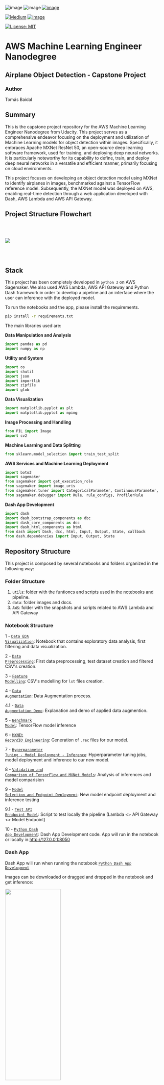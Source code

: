 ![image](https://img.shields.io/badge/Amazon_AWS-FF9900?style=for-the-badge&logo=amazonaws&logoColor=white)
![image](https://img.shields.io/badge/Python-FFD43B?style=for-the-badge&logo=python&logoColor=blue)
[![image](https://img.shields.io/badge/Udacity-grey?style=for-the-badge&logo=udacity&logoColor=#5FCFEE)](https://www.udacity.com/course/aws-machine-learning-engineer-nanodegree--nd189)

[![Medium](https://img.shields.io/badge/Medium-12100E?style=for-the-badge&logo=medium&logoColor=white)](https://medium.com/@tbs89berlin)
[![image](https://img.shields.io/badge/LinkedIn-0077B5?style=for-the-badge&logo=linkedin&logoColor=white)](https://www.linkedin.com/in/tomas-b-s)

[![License: MIT](https://img.shields.io/badge/License-MIT-yellow.svg)](https://opensource.org/licenses/MIT)


# AWS Machine Learning Engineer Nanodegree
## Airplane Object Detection - Capstone Project

### Author
Tomás Baidal

## Summary

This is the capstone project repository for the AWS Machine Learning Engineer Nanodegree from Udacity. This project serves as a comprehensive endeavor focusing on the deployment and utilization of Machine Learning models for object detection within images. Specifically, it embraces Apache MXNet ResNet 50, an open-source deep learning software framework, used for training, and deploying deep neural networks. It is particularly noteworthy for its capability to define, train, and deploy deep neural networks in a versatile and efficient manner, primarily focusing on cloud environments.

This project focuses on developing an object detection model using MXNet to identify airplanes in images, benchmarked against a TensorFlow reference model. Subsequently, the MXNet model was deployed on AWS, enabling real-time detection through a web application developed with Dash, AWS Lambda and AWS API Gateway.

## Project Structure Flowchart
<br><br>

![](data/docs/aws-object-detection-flowchart.jpg)

<br><br>

## Stack

This project has been completely developed in <code>python 3</code> on AWS Sagemaker. We also used AWS Lambda, AWS API Gateway and Python Dash framework in order to develop a pipeline and an interface where the user can inference with the deployed model.

To run the notebooks and the app, please install the requirements.
```bash
pip install -r requirements.txt
```

The main libraries used are:


**Data Manipulation and Analysis**
```python
import pandas as pd 
import numpy as np 
```

**Utility and System**
```python
import os         
import shutil     
import json       
import importlib  
import zipfile    
import glob  
```


**Data Visualization**
```python
import matplotlib.pyplot as plt     
import matplotlib.pyplot as mpimg  
```

**Image Processing and Handling**
```python
from PIL import Image
import cv2
```


**Machine Learning and Data Splitting**
```python
from sklearn.model_selection import train_test_split 
```


**AWS Services and Machine Learning Deployment**
```python
import boto3  
import sagemaker
from sagemaker import get_execution_role  
from sagemaker import image_uris 
from sagemaker.tuner import CategoricalParameter, ContinuousParameter, HyperparameterTuner 
from sagemaker.debugger import Rule, rule_configs, ProfilerRule  
```

**Dash App Development**
```python
import dash
import dash_bootstrap_components as dbc
import dash_core_components as dcc
import dash_html_components as html
from dash import Dash, dcc, html, Input, Output, State, callback
from dash.dependencies import Input, Output, State
```


## Repository Structure

This project is composed by several notebooks and folders organized in the following way:

### Folder Structure
 
1. <code>utils</code>: folder with the funtioncs and scripts used in the notebooks and pipeline.
2. <code>data</code>: folder images and docs.
3. <code>AWS</code>: folder with the snapshots and scripts related to AWS Lambda and API Gateway


### Notebook Structure

1 - [<code>Data EDA Visualization</code>](01-data-eda-visualization.ipynb): Notebook that contains exploratory data analysis, first filtering and data visualization.

2 - [<code>Data Preprocessing</code>](02-data-preprocessing.ipynb): First data preprocessing, test dataset creation and filtered CSV's creation.

3 - [<code>Feature Modelling</code>](03-feature-modelling.ipynb): CSV's modelling for <code>lst</code> files creation.

4 - [<code>Data Augmentation</code>](04-data-augmentation.ipynb): Data Augmentation process.

  4.1 - [<code>Data Augmentation Demo</code>](04.1-data-augmentation-demo.ipynb): Explanation and demo of applied data augmention.

5 - [<code>Benchmark Model</code>](05-benchmark-model.ipynb): TensorFlow model inference

6 - [<code>MXNEt *RecordIO* Engineering</code>](06-mxnet-rec-engineering.ipynb): Generation of <code>.rec</code> files for our model.

7 - [<code>Hyperparameter Tuning - Model Deployment - Inference</code>](07-hyperparameter-tuning-model-deployment-inference.ipynb): Hyperparameter tuning jobs, model deployment and inference to our new model.

8 - [<code>Validation and Comparison of TensorFlow and MXNet Models</code>](08-validation-results-analysis%20(1).ipynb): Analysis of inferences and model comparision

9 - [<code>Model Selection and Endpoint Deployment</code>](09-endpoint-deployment-lambda-code.ipynb): New model endpoint deployment and inference testing

  9.1 - [<code>Test API Enndpoint Model</code>](AWS/09.1-test-api-endpoint-model.ipynb): Script to test locally the pipeline (Lambda <> API Gateway <> Model Endpoint)

10 - [<code>Python Dash App Development</code>](10-python-dash-app-development.ipynb): Dash App Development code. App will run in the notebook or locally in http://127.0.0.1:8050



### Dash App

Dash App will run when running the notebook [<code>Python Dash App Development</code>](10-python-dash-app-development.ipynb)

Images can be downloaded or dragged and dropped in the notebook and get inference:

<img src="AWS/images/dash1.png" width="60%" height="40%"> <img src="AWS/images/dash2.png" width="50%" height="40%"> 


Dash App will run on <code>http://127.0.0.1:8050/</code>:


<img src="AWS/images/dash3.png" width="60%" height="40%"> <img src="AWS/images/dash4.png" width="50%" height="40%"> 



## IMPORTANT

When creating the <code>RecordIO</code> files it is necessary to run the following commands before in order to use the script [<code>im2rec.py</code>](https://github.com/apache/mxnet/blob/master/tools/im2rec.py).

**The script code is licensed under the Apache License, Version 2.0 [![License](https://img.shields.io/badge/License-Apache_2.0-blue.svg)](https://opensource.org/licenses/Apache-2.0). We are grateful to the authors for making their code available.**

```bash
import distro
if distro.id() == "debian":
    !apt-get update
    !apt-get install ffmpeg libsm6 libxext6 -y

import sys
!{sys.executable} -m pip install opencv-python
!{sys.executable} -m pip install mxnet
```

**It is also important to downgrade the numpy version when running the script as uses a deprecated numpy function**

```bash
pip install numpy==1.23.0
```




### References

Evaluation Metrics:
- https://jonathan-hui.medium.com/map-mean-average-precision-for-object-detection-45c121a31173
- https://www.researchgate.net/figure/mAP-Comparison-results-on-each-network-in-COCO-dataset_tbl6_348825339
- https://towardsdatascience.com/on-object-detection-metrics-with-worked-example-216f173ed31e

Object Detection:
- https://medium.com/visionwizard/object-detection-4bf3edadf07f
- https://jonathan-hui.medium.com/object-detection-series-24d03a12f904
- https://pub.towardsai.net/maximizing-the-impact-of-data-augmentation-effective-techniques-and-best-practices-c4cad9cd16e4

Deployment:
- https://austinlasseter.medium.com/deploying-a-dash-app-with-elastic-beanstalk-console-27a834ebe91d
- https://medium.com/@data.science.enthusiast/invoke-sagemaker-model-endpoint-with-aws-api-gateway-and-lambda-3d0c085dccb8

MXNet:
- https://github.com/apache/mxnet/tree/master
- https://github.com/apache/mxnet/blob/master/tools/im2rec.py



